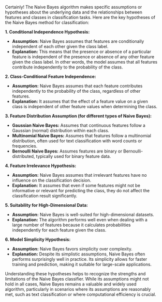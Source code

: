 Certainly! The Naive Bayes algorithm makes specific assumptions or hypotheses about the underlying data and the relationships between features and classes in classification tasks. Here are the key hypotheses of the Naive Bayes method for classification:

**1. Conditional Independence Hypothesis:**
   - **Assumption:** Naive Bayes assumes that features are conditionally independent of each other given the class label.
   - **Explanation:** This means that the presence or absence of a particular feature is independent of the presence or absence of any other feature given the class label. In other words, the model assumes that all features contribute independently to the probability of the class.

**2. Class-Conditional Feature Independence:**
   - **Assumption:** Naive Bayes assumes that each feature contributes independently to the probability of the class, regardless of other features.
   - **Explanation:** It assumes that the effect of a feature value on a given class is independent of other feature values when determining the class.

**3. Feature Distribution Assumption (for different types of Naive Bayes):**
   - **Gaussian Naive Bayes:** Assumes that continuous features follow a Gaussian (normal) distribution within each class.
   - **Multinomial Naive Bayes:** Assumes that features follow a multinomial distribution, often used for text classification with word counts or frequencies.
   - **Bernoulli Naive Bayes:** Assumes features are binary or Bernoulli-distributed, typically used for binary feature data.

**4. Feature Irrelevance Hypothesis:**
   - **Assumption:** Naive Bayes assumes that irrelevant features have no influence on the classification decision.
   - **Explanation:** It assumes that even if some features might not be informative or relevant for predicting the class, they do not affect the classification result significantly.

**5. Suitability for High-Dimensional Data:**
   - **Assumption:** Naive Bayes is well-suited for high-dimensional datasets.
   - **Explanation:** The algorithm performs well even when dealing with a large number of features because it calculates probabilities independently for each feature given the class.

**6. Model Simplicity Hypothesis:**
   - **Assumption:** Naive Bayes favors simplicity over complexity.
   - **Explanation:** Despite its simplistic assumptions, Naive Bayes often performs surprisingly well in practice. Its simplicity allows for faster training and prediction, making it suitable for large-scale applications.

Understanding these hypotheses helps to recognize the strengths and limitations of the Naive Bayes classifier. While its assumptions might not hold in all cases, Naive Bayes remains a valuable and widely used algorithm, particularly in scenarios where its assumptions are reasonably met, such as text classification or where computational efficiency is crucial.